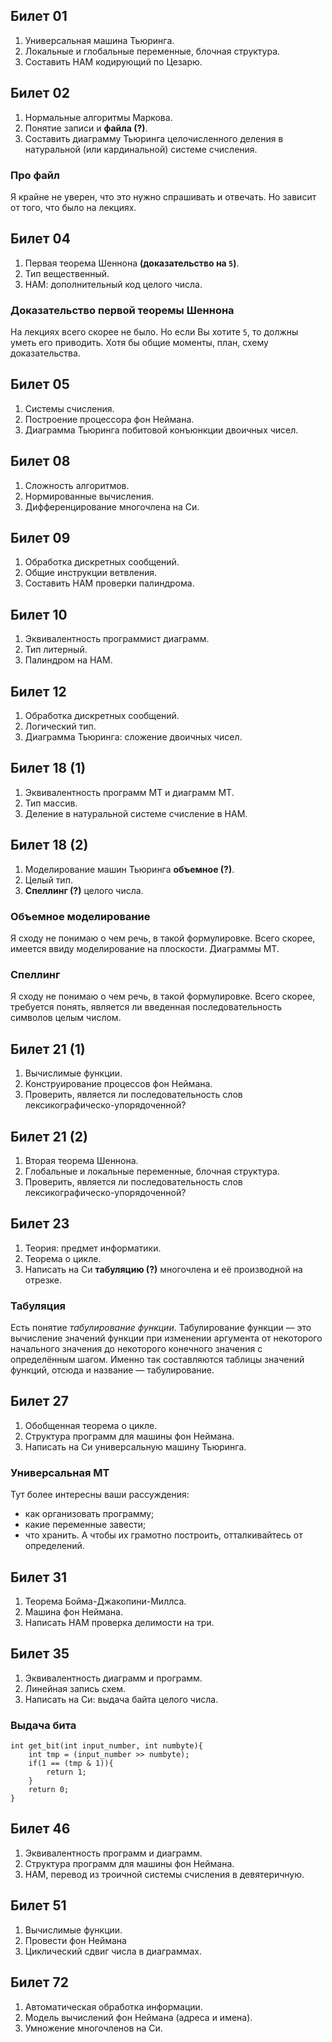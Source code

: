 
## Билет 01

1.  Универсальная машина Тьюринга.
2.  Локальные и глобальные переменные, блочная структура.
3.  Составить НАМ кодирующий по Цезарю.

## Билет 02

1.  Нормальные алгоритмы Маркова.
2.  Понятие записи и **файла (?)**.
3.  Составить диаграмму Тьюринга целочисленного деления 
    в натуральной (или кардинальной) системе счисления.

### Про файл

Я крайне не уверен, что это нужно спрашивать и отвечать.
Но зависит от того, что было на лекциях.

## Билет 04

1.  Первая теорема Шеннона **(доказательство на `5`)**.
2.  Тип вещественный.
3.  НАМ: дополнительный код целого числа.

### Доказательство первой теоремы Шеннона 

На лекциях всего скорее не было.
Но если Вы хотите `5`, то должны уметь его приводить.
Хотя бы общие моменты, план, схему доказательства.

## Билет 05

1.  Системы счисления.
2.  Построение процессора фон Неймана.
3.  Диаграмма Тьюринга побитовой конъюнкции двоичных чисел.

## Билет 08

1.  Сложность алгоритмов.
2.  Нормированные вычисления.
3.  Дифференцирование многочлена на Си.

## Билет 09

1.  Обработка дискретных сообщений.
2.  Общие инструкции ветвления.
3.  Составить НАМ проверки палиндрома.

## Билет 10

1.  Эквивалентность программист диаграмм.
2.  Тип литерный.
3.  Палиндром на НАМ.

## Билет 12

1.  Обработка дискретных сообщений.
2.  Логический тип.
3.  Диаграмма Тьюринга: сложение двоичных чисел.

## Билет 18 (1)

1.  Эквивалентность программ MT и диаграмм MT.
2.  Тип массив.
3.  Деление в натуральной системе счисление в НАМ.

## Билет 18 (2)

1.  Моделирование машин Тьюринга **объемное (?)**.
2.  Целый тип.
3.  **Спеллинг (?)** целого числа.

### Объемное моделирование

Я сходу не понимаю о чем речь, в такой формулировке.
Всего скорее, имеется ввиду моделирование на плоскости.
Диаграммы МТ.

### Спеллинг 

Я сходу не понимаю о чем речь, в такой формулировке.
Всего скорее, требуется понять, является ли введенная 
последовательность символов целым числом.

## Билет 21 (1)

1.  Вычислимые функции.
2.  Конструирование процессов фон Неймана.
3.  Проверить, является ли последовательность 
    слов лексикографическо-упорядоченной?

## Билет 21 (2)

1.  Вторая теорема Шеннона.
2.  Глобальные и локальные переменные, блочная структура.
3.  Проверить, является ли последовательность 
    слов лексикографическо-упорядоченной?

## Билет 23

1.  Теория: предмет информатики.
2.  Теорема о цикле.
3.  Написать на Си **табуляцию (?)** многочлена 
    и её производной на отрезке.

### Табуляция

Есть понятие *табулирование функции*.
Табулирование функции — это вычисление значений функции 
при изменении аргумента от некоторого начального значения 
до некоторого конечного значения с определённым шагом. 
Именно так составляются таблицы значений функций, 
отсюда и название — табулирование. 


## Билет 27

1.  Обобщенная теорема о цикле.
2.  Структура программ для машины фон Неймана.
3.  Написать на Си универсальную машину Тьюринга.

### Универсальная МТ

Тут более интересны ваши рассуждения:
* как организовать программу;
* какие переменные завести;
* что хранить.
А чтобы их грамотно построить,
отталкивайтесь от определений.


## Билет 31

1.  Теорема Бойма-Джакопини-Миллса. 
2.  Машина фон Неймана.
3.  Написать НАМ проверка делимости на три.

## Билет 35

1.  Эквивалентность диаграмм и программ.
2.  Линейная запись схем.
3.  Написать на Си: выдача байта целого числа.

### Выдача бита 

    int get_bit(int input_number, int numbyte){
        int tmp = (input_number >> numbyte);
        if(1 == (tmp & 1)){
            return 1;
        }
        return 0;
    }

## Билет 46

1.  Эквивалентность программ и диаграмм.
2.  Структура программ для машины фон Неймана.
3.  НАМ, перевод из троичной системы счисления в девятеричную.


## Билет 51

1.  Вычислимые функции.
2.  Провести фон Неймана
3.  Циклический сдвиг числа в диаграммах.

## Билет 72

1.  Автоматическая обработка информации.
2.  Модель вычислений фон Неймана (адреса и имена).
3.  Умножение многочленов на Си.

